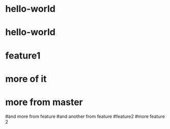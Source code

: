 # hello-world
# hello-world
# feature1
# more of it
# more from master
#and more from feature
#and another from feature
#feature2
#more feature 2
